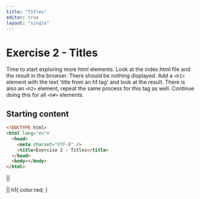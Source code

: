 ```yaml
---
title: "Titles"
editor: true
layout: "single"
---
```



# Exercise 2 - Titles

Time to start exploring more html elements. Look at the index.html file and the result in the browser. There should be nothing displayed. Add a `<h1>` element with the text 'title from an h1 tag' and look at the result. There is also an `<h2>` element, repeat the same process for this tag as well. Continue doing this for all `<h#>` elements.


## Starting content

```html 
<!DOCTYPE html>
<html lang="en">
  <head>
    <meta charset="UTF-8" />
    <title>Exercise 2 - Titles</title>
  </head>
  <body></body>
</html>
```
||
<!DOCTYPE html>
<html lang="en">
  <head>
    <meta charset="UTF-8" />
    <title>Exercise 2 - Titles</title>
  </head>
  <body></body>
</html>
||
h1{
  color:red;
}
